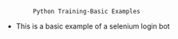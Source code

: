             Python Training-Basic Examples
- This is a basic example of a selenium login bot

<!---
thargor94/thargor94 is a ✨ special ✨ repository because its `README.md` (this file) appears on your GitHub profile.
You can click the Preview link to take a look at your changes.
--->
